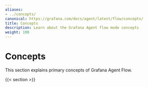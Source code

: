 ```yaml
---
aliases:
- ../concepts/
canonical: https://grafana.com/docs/agent/latest/flow/concepts/
title: Concepts
description: Learn about the Grafana Agent flow mode concepts
weight: 100
---
```


# Concepts

This section explains primary concepts of Grafana Agent Flow.

{{< section >}}
